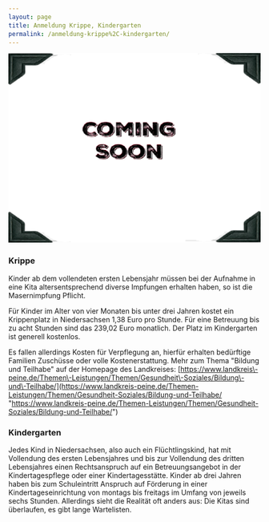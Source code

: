 ```yaml
---
layout: page
title: Anmeldung Krippe, Kindergarten
permalink: /anmeldung-krippe%2C-kindergarten/
---
```


![coming-soon-04](/assets/copied-from-verwaltungsportal/coming-soon-04.png)

### Krippe


Kinder ab dem vollendeten ersten Lebensjahr müssen bei der Aufnahme in eine Kita altersentsprechend diverse Impfungen erhalten haben, so ist die Masernimpfung Pflicht.



Für Kinder im Alter von vier Monaten bis unter drei Jahren kostet ein Krippenplatz in Niedersachsen 1,38 Euro pro Stunde. Für eine Betreuung bis zu acht Stunden sind das 239,02 Euro monatlich. Der Platz im Kindergarten ist generell kostenlos.



Es fallen allerdings Kosten für Verpflegung an, hierfür erhalten bedürftige Familien Zuschüsse oder volle Kostenerstattung. Mehr zum Thema "Bildung und Teilhabe" auf der Homepage des Landkreises: [https://www.landkreis\-peine.de/Themen\-Leistungen/Themen/Gesundheit\-Soziales/Bildung\-und\-Teilhabe/](https://www.landkreis-peine.de/Themen-Leistungen/Themen/Gesundheit-Soziales/Bildung-und-Teilhabe/ "https://www.landkreis-peine.de/Themen-Leistungen/Themen/Gesundheit-Soziales/Bildung-und-Teilhabe/")



### Kindergarten


Jedes Kind in Niedersachsen, also auch ein Flüchtlingskind, hat mit Vollendung des ersten Lebensjahres und bis zur Vollendung des dritten Lebensjahres einen Rechtsanspruch auf ein Betreuungsangebot in der Kindertagespflege oder einer Kindertagesstätte. Kinder ab drei Jahren haben bis zum Schuleintritt Anspruch auf Förderung in einer Kindertageseinrichtung von montags bis freitags im Umfang von jeweils sechs Stunden. Allerdings sieht die Realität oft anders aus: Die Kitas sind überlaufen, es gibt lange Wartelisten.


